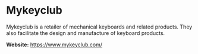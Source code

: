 # Mykeyclub

Mykeyclub is a retailer of mechanical keyboards and related products. They also facilitate the design and manufacture of keyboard products.

**Website:** https://www.mykeyclub.com/
